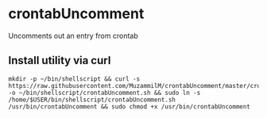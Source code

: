 # crontabUncomment
 Uncomments out an entry from crontab 


## Install utility via curl
    
    mkdir -p ~/bin/shellscript && curl -s https://raw.githubusercontent.com/MuzammilM/crontabUncomment/master/crontabUncomment.sh -o ~/bin/shellscript/crontabUncomment.sh && sudo ln -s /home/$USER/bin/shellscript/crontabUncomment.sh /usr/bin/crontabUncomment && sudo chmod +x /usr/bin/crontabUncomment

